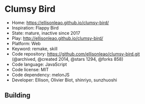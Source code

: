 # Clumsy Bird

- Home: https://ellisonleao.github.io/clumsy-bird/
- Inspiration: Flappy Bird
- State: mature, inactive since 2017
- Play: http://ellisonleao.github.io/clumsy-bird/
- Platform: Web
- Keyword: remake, skill
- Code repository: https://github.com/ellisonleao/clumsy-bird.git (@archived, @created 2014, @stars 1294, @forks 858)
- Code language: JavaScript
- Code license: MIT
- Code dependency: melonJS
- Developer: Ellison, Olivier Biot, shinriyo, sunzhuoshi

## Building
